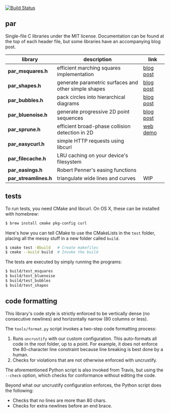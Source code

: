 [![Build Status](https://travis-ci.org/prideout/par.svg?branch=master)](https://travis-ci.org/prideout/par)

## par

Single-file C libraries under the MIT license.  Documentation can be found at the top of each header file, but some libraries have an accompanying blog post.

library    | description  | link
------------------- | ---- | ---
**par_msquares.h** | efficient marching squares implementation | [blog post](https://prideout.net/marching-squares)
**par_shapes.h** | generate parametric surfaces and other simple shapes | [blog post](https://prideout.net/shapes)
**par_bubbles.h** | pack circles into hierarchical diagrams | [blog post](https://prideout.net/bubbles)
**par_bluenoise.h** | generate progressive 2D point sequences | [blog post](https://prideout.net/recursive-wang-tiles)
**par_sprune.h** | efficient broad-phase collision detection in 2D | [web demo](https://prideout.net/d3cpp/)
**par_easycurl.h** | simple HTTP requests using libcurl |
**par_filecache.h** | LRU caching on your device's filesystem |
**par_easings.h** | Robert Penner's easing functions |
**par_streamlines.h** | triangulate wide lines and curves | WIP <!-- [web demo and documenation](https://prideout.net/blog/par_streamlines/) -->

## tests

To run tests, you need CMake and libcurl.  On OS X, these can be installed with homebrew:

```bash
$ brew install cmake pkg-config curl
```

Here's how you can tell CMake to use the CMakeLists in the `test` folder, placing all the messy stuff in a new folder called `build`.

```bash
$ cmake test -Bbuild   # Create makefiles
$ cmake --build build  # Invoke the build
```

The tests are executed by simply running the programs:
```bash
$ build/test_msquares
$ build/test_bluenoise
$ build/test_bubbles
$ build/test_shapes
```

## code formatting

This library's code style is strictly enforced to be vertically dense (no consecutive newlines) and horizontally narrow (80 columns or less).

The `tools/format.py` script invokes a two-step code formatting process:

1. Runs `uncrustify` with our custom configuration.  This auto-formats all code in the root folder, up to a point.  For example, it does not enforce the 80-character line constraint because line breaking is best done by a human.
1. Checks for violations that are not otherwise enforced with uncrustify.

The aforementioned Python script is also invoked from Travis, but using the `--check` option, which checks for conformance without editing the code.

Beyond what our uncrustify configuration enforces, the Python script does the following:

- Checks that no lines are more than 80 chars.
- Checks for extra newlines before an end brace.
